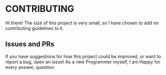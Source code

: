 # CONTRIBUTING

Hi there! The size of this project is very small, so I have chosen to add no contributing guidelines to it. 

## Issues and PRs

If you have suggestions for how this project could be improved, or want to report a bug, open an issue! 
As a new Programmer myself, I am Happy for every answer, question.

